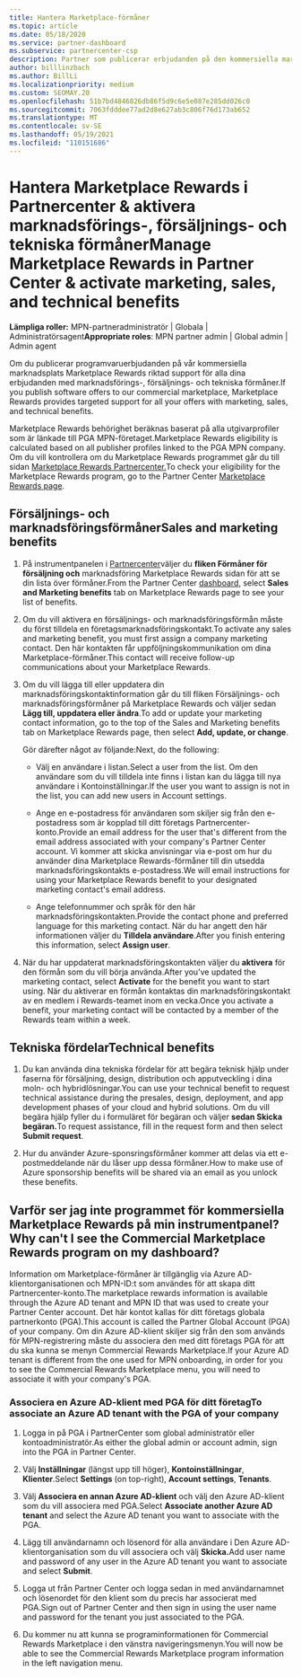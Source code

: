 ```yaml
---
title: Hantera Marketplace-förmåner
ms.topic: article
ms.date: 05/18/2020
ms.service: partner-dashboard
ms.subservice: partnercenter-csp
description: Partner som publicerar erbjudanden på den kommersiella marknadsplatsen är berättigade till förmåner som erbjuder marknadsföringssupport.
author: billlinzbach
ms.author: BillLi
ms.localizationpriority: medium
ms.custom: SEOMAY.20
ms.openlocfilehash: 51b7bd4846826db86f5d9c6e5e087e285dd026c0
ms.sourcegitcommit: 7063fdddee77ad2d8e627ab3c806f76d173ab652
ms.translationtype: MT
ms.contentlocale: sv-SE
ms.lasthandoff: 05/19/2021
ms.locfileid: "110151686"
---
```

# <a name="manage-marketplace-rewards-in-partner-center--activate-marketing-sales-and-technical-benefits"></a><span data-ttu-id="91ca9-103">Hantera Marketplace Rewards i Partnercenter & aktivera marknadsförings-, försäljnings- och tekniska förmåner</span><span class="sxs-lookup"><span data-stu-id="91ca9-103">Manage Marketplace Rewards in Partner Center & activate marketing, sales, and technical benefits</span></span>

<span data-ttu-id="91ca9-104">**Lämpliga roller:** MPN-partneradministratör | Globala | Administratörsagent</span><span class="sxs-lookup"><span data-stu-id="91ca9-104">**Appropriate roles**: MPN partner admin | Global admin | Admin agent</span></span>

<span data-ttu-id="91ca9-105">Om du publicerar programvaruerbjudanden på vår kommersiella marknadsplats Marketplace Rewards riktad support för alla dina erbjudanden med marknadsförings-, försäljnings- och tekniska förmåner.</span><span class="sxs-lookup"><span data-stu-id="91ca9-105">If you  publish software offers to our commercial marketplace, Marketplace Rewards provides targeted support for all your offers with marketing, sales, and technical benefits.</span></span>

<span data-ttu-id="91ca9-106">Marketplace Rewards behörighet beräknas baserat på alla utgivarprofiler som är länkade till PGA MPN-företaget.</span><span class="sxs-lookup"><span data-stu-id="91ca9-106">Marketplace Rewards eligibility is calculated based on all publisher profiles linked to the PGA MPN company.</span></span> <span data-ttu-id="91ca9-107">Om du vill kontrollera om du Marketplace Rewards programmet går du till sidan [Marketplace Rewards Partnercenter.](https://partner.microsoft.com/dashboard/mpn/program/commercialmarketplace)</span><span class="sxs-lookup"><span data-stu-id="91ca9-107">To check your eligibility for the Marketplace Rewards program, go to the Partner Center [Marketplace Rewards page](https://partner.microsoft.com/dashboard/mpn/program/commercialmarketplace).</span></span>

## <a name="sales-and-marketing-benefits"></a><span data-ttu-id="91ca9-108">Försäljnings- och marknadsföringsförmåner</span><span class="sxs-lookup"><span data-stu-id="91ca9-108">Sales and marketing benefits</span></span>

1. <span data-ttu-id="91ca9-109">På instrumentpanelen i [Partnercenter](https://partner.microsoft.com/dashboard)väljer du **fliken Förmåner för försäljning och** marknadsföring Marketplace Rewards sidan för att se din lista över förmåner.</span><span class="sxs-lookup"><span data-stu-id="91ca9-109">From the Partner Center [dashboard](https://partner.microsoft.com/dashboard), select **Sales and Marketing benefits** tab on Marketplace Rewards page to see your list of benefits.</span></span> 

2. <span data-ttu-id="91ca9-110">Om du vill aktivera en försäljnings- och marknadsföringsförmån måste du först tilldela en företagsmarknadsföringskontakt.</span><span class="sxs-lookup"><span data-stu-id="91ca9-110">To activate any sales and marketing benefit, you must first assign a company marketing contact.</span></span> <span data-ttu-id="91ca9-111">Den här kontakten får uppföljningskommunikation om dina Marketplace-förmåner.</span><span class="sxs-lookup"><span data-stu-id="91ca9-111">This contact will receive follow-up communications about your Marketplace Rewards.</span></span>

3. <span data-ttu-id="91ca9-112">Om du vill lägga till eller uppdatera din marknadsföringskontaktinformation går du till fliken Försäljnings- och marknadsföringsförmåner på Marketplace Rewards och väljer sedan **Lägg till, uppdatera eller ändra**.</span><span class="sxs-lookup"><span data-stu-id="91ca9-112">To add or update your marketing contact information, go to the top of the Sales and Marketing benefits tab on Marketplace Rewards page, then select **Add, update, or change**.</span></span> 

   <span data-ttu-id="91ca9-113">Gör därefter något av följande:</span><span class="sxs-lookup"><span data-stu-id="91ca9-113">Next, do the following:</span></span>

   - <span data-ttu-id="91ca9-114">Välj en användare i listan.</span><span class="sxs-lookup"><span data-stu-id="91ca9-114">Select a user from the list.</span></span> <span data-ttu-id="91ca9-115">Om den användare som du vill tilldela inte finns i listan kan du lägga till nya användare i Kontoinställningar.</span><span class="sxs-lookup"><span data-stu-id="91ca9-115">If the user you want to assign is not in the list, you can add new users in Account settings.</span></span>

   - <span data-ttu-id="91ca9-116">Ange en e-postadress för användaren som skiljer sig från den e-postadress som är kopplad till ditt företags Partnercenter-konto.</span><span class="sxs-lookup"><span data-stu-id="91ca9-116">Provide an email address for the user that's different from the email address associated with your company's Partner Center account.</span></span> <span data-ttu-id="91ca9-117">Vi kommer att skicka anvisningar via e-post om hur du använder dina Marketplace Rewards-förmåner till din utsedda marknadsföringskontakts e-postadress.</span><span class="sxs-lookup"><span data-stu-id="91ca9-117">We will email instructions for using your Marketplace Rewards benefit to your designated marketing contact's email address.</span></span>

   - <span data-ttu-id="91ca9-118">Ange telefonnummer och språk för den här marknadsföringskontakten.</span><span class="sxs-lookup"><span data-stu-id="91ca9-118">Provide the contact phone and preferred language for this marketing contact.</span></span> <span data-ttu-id="91ca9-119">När du har angett den här informationen väljer du **Tilldela användare**.</span><span class="sxs-lookup"><span data-stu-id="91ca9-119">After you finish entering this information, select **Assign user**.</span></span>

4. <span data-ttu-id="91ca9-120">När du har uppdaterat marknadsföringskontakten väljer du **aktivera** för den förmån som du vill börja använda.</span><span class="sxs-lookup"><span data-stu-id="91ca9-120">After you’ve updated the marketing contact, select **Activate** for the benefit you want to start using.</span></span> <span data-ttu-id="91ca9-121">När du aktiverar en förmån kontaktas din marknadsföringskontakt av en medlem i Rewards-teamet inom en vecka.</span><span class="sxs-lookup"><span data-stu-id="91ca9-121">Once you activate a benefit, your marketing contact will be contacted by a member of the Rewards team within a week.</span></span>

## <a name="technical-benefits"></a><span data-ttu-id="91ca9-122">Tekniska fördelar</span><span class="sxs-lookup"><span data-stu-id="91ca9-122">Technical benefits</span></span>

1. <span data-ttu-id="91ca9-123">Du kan använda dina tekniska fördelar för att begära teknisk hjälp under faserna för försäljning, design, distribution och apputveckling i dina moln- och hybridlösningar.</span><span class="sxs-lookup"><span data-stu-id="91ca9-123">You can use your technical benefit to request technical assistance during the presales, design, deployment, and app development phases of your cloud and hybrid solutions.</span></span> <span data-ttu-id="91ca9-124">Om du vill begära hjälp fyller du i formuläret för begäran och väljer **sedan Skicka begäran.**</span><span class="sxs-lookup"><span data-stu-id="91ca9-124">To request assistance, fill in the request form and then select **Submit request**.</span></span>

2. <span data-ttu-id="91ca9-125">Hur du använder Azure-sponsringsförmåner kommer att delas via ett e-postmeddelande när du låser upp dessa förmåner.</span><span class="sxs-lookup"><span data-stu-id="91ca9-125">How to make use of Azure sponsorship benefits will be shared via an email as you unlock these benefits.</span></span>

## <a name="why-cant-i-see-the-commercial-marketplace-rewards-program-on-my-dashboard"></a><span data-ttu-id="91ca9-126">Varför ser jag inte programmet för kommersiella Marketplace Rewards på min instrumentpanel?</span><span class="sxs-lookup"><span data-stu-id="91ca9-126">Why can't I see the Commercial Marketplace Rewards program on my dashboard?</span></span>

<span data-ttu-id="91ca9-127">Information om Marketplace-förmåner är tillgänglig via Azure AD-klientorganisationen och MPN-ID:t som användes för att skapa ditt Partnercenter-konto.</span><span class="sxs-lookup"><span data-stu-id="91ca9-127">The marketplace rewards information is available through the Azure AD tenant and MPN ID that was used to create your Partner Center account.</span></span> <span data-ttu-id="91ca9-128">Det här kontot kallas för ditt företags globala partnerkonto (PGA).</span><span class="sxs-lookup"><span data-stu-id="91ca9-128">This account is called the Partner Global Account (PGA) of your company.</span></span> <span data-ttu-id="91ca9-129">Om din Azure AD-klient skiljer sig från den som används för MPN-registrering måste du associera den med ditt företags PGA för att du ska kunna se menyn Commercial Rewards Marketplace.</span><span class="sxs-lookup"><span data-stu-id="91ca9-129">If your Azure AD tenant is different from the  one used for MPN onboarding, in order for you to see the Commercial Rewards Marketplace menu, you will need to associate it with your company's PGA.</span></span>

### <a name="to-associate-an-azure-ad-tenant-with-the-pga-of-your-company"></a><span data-ttu-id="91ca9-130">Associera en Azure AD-klient med PGA för ditt företag</span><span class="sxs-lookup"><span data-stu-id="91ca9-130">To associate an Azure AD tenant with the PGA of your company</span></span>

1. <span data-ttu-id="91ca9-131">Logga in på PGA i PartnerCenter som global administratör eller kontoadministratör.</span><span class="sxs-lookup"><span data-stu-id="91ca9-131">As either the global admin or account admin, sign into the PGA in Partner Center.</span></span>

2. <span data-ttu-id="91ca9-132">Välj **Inställningar** (längst upp till höger), **Kontoinställningar**, **Klienter**.</span><span class="sxs-lookup"><span data-stu-id="91ca9-132">Select **Settings** (on top-right), **Account settings**, **Tenants**.</span></span> 

3. <span data-ttu-id="91ca9-133">Välj **Associera en annan Azure AD-klient** och välj den Azure AD-klient som du vill associera med PGA.</span><span class="sxs-lookup"><span data-stu-id="91ca9-133">Select **Associate another Azure AD tenant** and select the Azure AD tenant you want to associate with the PGA.</span></span>

4. <span data-ttu-id="91ca9-134">Lägg till användarnamn och lösenord för alla användare i Den Azure AD-klientorganisation som du vill associera och välj **Skicka.**</span><span class="sxs-lookup"><span data-stu-id="91ca9-134">Add user name and password of any user in the Azure AD tenant you want to associate and select **Submit**.</span></span>

5. <span data-ttu-id="91ca9-135">Logga ut från Partner Center och logga sedan in med användarnamnet och lösenordet för den klient som du precis har associerat med PGA.</span><span class="sxs-lookup"><span data-stu-id="91ca9-135">Sign out of Partner Center and then sign in using the user name and password for the tenant you just associated to the PGA.</span></span>

6. <span data-ttu-id="91ca9-136">Du kommer nu att kunna se programinformationen för Commercial Rewards Marketplace i den vänstra navigeringsmenyn.</span><span class="sxs-lookup"><span data-stu-id="91ca9-136">You will now be able to see the Commercial Rewards Marketplace program information in the left navigation menu.</span></span>

